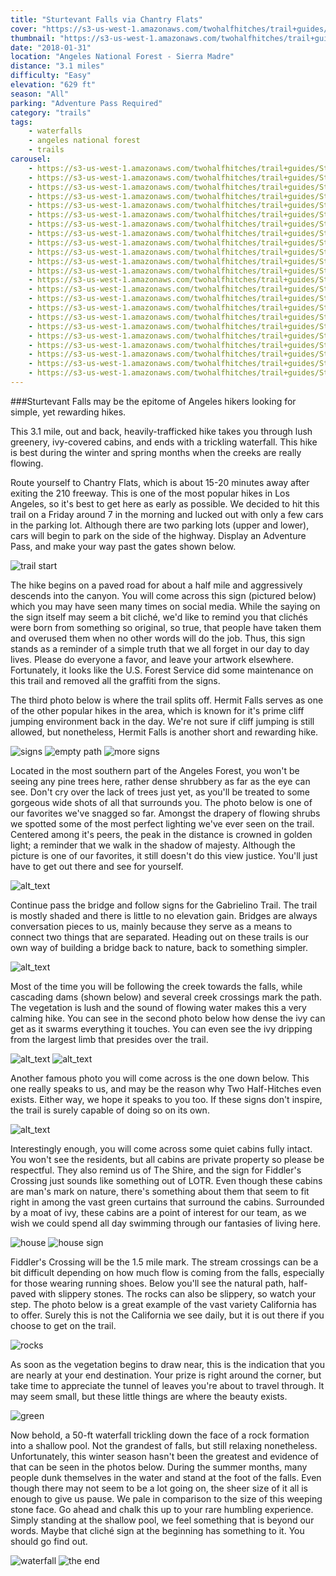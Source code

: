 ```yaml
---
title: "Sturtevant Falls via Chantry Flats"
cover: "https://s3-us-west-1.amazonaws.com/twohalfhitches/trail+guides/Sturtevant+Falls/_J8A4928.jpg"
thumbnail: "https://s3-us-west-1.amazonaws.com/twohalfhitches/trail+guides/Sturtevant+Falls/_J8A4928-thumbnail.jpg"
date: "2018-01-31"
location: "Angeles National Forest - Sierra Madre"
distance: "3.1 miles"
difficulty: "Easy"
elevation: "629 ft"
season: "All"
parking: "Adventure Pass Required"
category: "trails"
tags:
    - waterfalls
    - angeles national forest
    - trails
carousel:
    - https://s3-us-west-1.amazonaws.com/twohalfhitches/trail+guides/Sturtevant+Falls/Gallery/_J8A4951.jpg
    - https://s3-us-west-1.amazonaws.com/twohalfhitches/trail+guides/Sturtevant+Falls/Gallery/_J8A4809.jpg
    - https://s3-us-west-1.amazonaws.com/twohalfhitches/trail+guides/Sturtevant+Falls/Gallery/_J8A4810.jpg
    - https://s3-us-west-1.amazonaws.com/twohalfhitches/trail+guides/Sturtevant+Falls/Gallery/_J8A4818.jpg
    - https://s3-us-west-1.amazonaws.com/twohalfhitches/trail+guides/Sturtevant+Falls/Gallery/_J8A4820.jpg
    - https://s3-us-west-1.amazonaws.com/twohalfhitches/trail+guides/Sturtevant+Falls/Gallery/_J8A4824.jpg
    - https://s3-us-west-1.amazonaws.com/twohalfhitches/trail+guides/Sturtevant+Falls/Gallery/_J8A4829.jpg
    - https://s3-us-west-1.amazonaws.com/twohalfhitches/trail+guides/Sturtevant+Falls/Gallery/_J8A4832.jpg
    - https://s3-us-west-1.amazonaws.com/twohalfhitches/trail+guides/Sturtevant+Falls/Gallery/_J8A4834.jpg
    - https://s3-us-west-1.amazonaws.com/twohalfhitches/trail+guides/Sturtevant+Falls/Gallery/_J8A4838.jpg
    - https://s3-us-west-1.amazonaws.com/twohalfhitches/trail+guides/Sturtevant+Falls/Gallery/_J8A4844.jpg
    - https://s3-us-west-1.amazonaws.com/twohalfhitches/trail+guides/Sturtevant+Falls/Gallery/_J8A4846.jpg
    - https://s3-us-west-1.amazonaws.com/twohalfhitches/trail+guides/Sturtevant+Falls/Gallery/_J8A4850.jpg
    - https://s3-us-west-1.amazonaws.com/twohalfhitches/trail+guides/Sturtevant+Falls/Gallery/_J8A4865.jpg
    - https://s3-us-west-1.amazonaws.com/twohalfhitches/trail+guides/Sturtevant+Falls/Gallery/_J8A4880.jpg
    - https://s3-us-west-1.amazonaws.com/twohalfhitches/trail+guides/Sturtevant+Falls/Gallery/_J8A4883.jpg
    - https://s3-us-west-1.amazonaws.com/twohalfhitches/trail+guides/Sturtevant+Falls/Gallery/_J8A4886.jpg
    - https://s3-us-west-1.amazonaws.com/twohalfhitches/trail+guides/Sturtevant+Falls/Gallery/_J8A4896.jpg
    - https://s3-us-west-1.amazonaws.com/twohalfhitches/trail+guides/Sturtevant+Falls/Gallery/_J8A4909.jpg
    - https://s3-us-west-1.amazonaws.com/twohalfhitches/trail+guides/Sturtevant+Falls/Gallery/_J8A4911.jpg
    - https://s3-us-west-1.amazonaws.com/twohalfhitches/trail+guides/Sturtevant+Falls/Gallery/_J8A4916.jpg
    - https://s3-us-west-1.amazonaws.com/twohalfhitches/trail+guides/Sturtevant+Falls/Gallery/_J8A4922.jpg
    - https://s3-us-west-1.amazonaws.com/twohalfhitches/trail+guides/Sturtevant+Falls/Gallery/_J8A4925.jpg
---
```


###Sturtevant Falls may be the epitome of Angeles hikers looking for simple, yet rewarding hikes.

This 3.1 mile, out and back, heavily-trafficked hike takes you
through lush greenery, ivy-covered cabins, and ends with a trickling waterfall.
This hike is best during the winter and spring months when the creeks are really flowing.

Route yourself to Chantry Flats, which is about 15-20 minutes away after exiting
the 210 freeway. This is one of the most popular hikes in Los Angeles, so it's best
to get here as early as possible. We decided to hit this trail on a Friday around 7
in the morning and lucked out with only a few cars in the parking lot. Although
there are two parking lots (upper and lower), cars will begin to park on the side
of the highway. Display an Adventure Pass, and make your way past the gates shown
below.

![trail start](https://s3-us-west-1.amazonaws.com/twohalfhitches/trail+guides/Sturtevant+Falls/Content/_J8A4807.jpg)

The hike begins on a paved road for about a half mile and aggressively descends
into the canyon. You will come across this sign (pictured below) which you may
have seen many times on social media. While the saying on the sign itself may
seem a bit cliché, we'd like to remind you that clichés were born from something
so original, so true, that people have taken them and overused them when no other
words will do the job. Thus, this sign stands as a reminder of a simple truth that
we all forget in our day to day lives. Please do everyone a favor, and leave your
artwork elsewhere. Fortunately, it looks like the U.S. Forest Service did some
maintenance on this trail and removed all the graffiti from the signs.

The third photo below is where the trail splits off. Hermit Falls serves as one of
the other popular hikes in the area, which is known for it's prime cliff jumping
environment back in the day. We're not sure if cliff jumping is still allowed, but
nonetheless, Hermit Falls is another short and rewarding hike.

![signs](https://s3-us-west-1.amazonaws.com/twohalfhitches/trail+guides/Sturtevant+Falls/Content/_J8A4812.jpg "Signs")
![empty path](https://s3-us-west-1.amazonaws.com/twohalfhitches/trail+guides/Sturtevant+Falls/Content/_J8A4816.jpg "empty path")
![more signs](https://s3-us-west-1.amazonaws.com/twohalfhitches/trail+guides/Sturtevant+Falls/Content/_J8A4813.jpg "more signs")

Located in the most southern part of the Angeles Forest, you won't be seeing any
pine trees here, rather dense shrubbery as far as the eye can see. Don't cry over
the lack of trees just yet, as you'll be treated to some gorgeous wide shots of all
that surrounds you. The photo below is one of our favorites we've snagged so far.
Amongst the drapery of flowing shrubs we spotted some of the most perfect lighting
we've ever seen on the trail. Centered among it's peers, the peak in the distance
is crowned in golden light; a reminder that we walk in the shadow of majesty.
Although the picture is one of our favorites, it still doesn't do this view justice.
You'll just have to get out there and see for yourself.

![alt_text](https://s3-us-west-1.amazonaws.com/twohalfhitches/trail+guides/Sturtevant+Falls/Content/_J8A4815.jpg "woah")

Continue pass the bridge and follow signs for the Gabrielino Trail. The trail is
mostly shaded and there is little to no elevation gain. Bridges are always
conversation pieces to us, mainly because they serve as a means to connect
two things that are separated. Heading out on these trails is our own way of
building a bridge back to nature, back to something simpler.

![alt_text](https://s3-us-west-1.amazonaws.com/twohalfhitches/trail+guides/Sturtevant+Falls/Content/_J8A4827.jpg "bridge")

Most of the time you will be following the creek towards the falls, while cascading
dams (shown below) and several creek crossings mark the path. The vegetation is
lush and the sound of flowing water makes this a very calming hike. You can see
in the second photo below how dense the ivy can get as it swarms everything it
touches. You can even see the ivy dripping from the largest limb that presides over
the trail.

![alt_text](https://s3-us-west-1.amazonaws.com/twohalfhitches/trail+guides/Sturtevant+Falls/Content/_J8A4847.jpg "one")
![alt_text](https://s3-us-west-1.amazonaws.com/twohalfhitches/trail+guides/Sturtevant+Falls/Content/_J8A4857.jpg "two")

Another famous photo you will come across is the one down below. This one really
speaks to us, and may be the reason why Two Half-Hitches even exists. Either way,
we hope it speaks to you too. If these signs don't inspire, the trail is surely
capable of doing so on its own.

![alt_text](https://s3-us-west-1.amazonaws.com/twohalfhitches/trail+guides/Sturtevant+Falls/Content/_J8A4893.jpg "three")

Interestingly enough, you will come across some quiet cabins fully intact. You
won't see the residents, but all cabins are private property so please be respectful.
They also remind us of The Shire, and the sign for Fiddler's Crossing just sounds
like something out of LOTR. Even though these cabins are man's mark on nature,
there's something about them that seem to fit right in among the vast green
curtains that surround the cabins. Surrounded by a moat of ivy, these cabins
are a point of interest for our team, as we wish we could spend all day swimming
through our fantasies of living here.

![house](https://s3-us-west-1.amazonaws.com/twohalfhitches/trail+guides/Sturtevant+Falls/Content/_J8A4894.jpg "house")
![house sign](https://s3-us-west-1.amazonaws.com/twohalfhitches/trail+guides/Sturtevant+Falls/Content/_J8A4899.jpg "house sign")

Fiddler's Crossing will be the 1.5 mile mark. The stream crossings can be a bit
difficult depending on how much flow is coming from the falls, especially for
those wearing running shoes. Below you'll see the natural path, half-paved with
slippery stones. The rocks can also be slippery, so watch your step. The photo
below is a great example of the vast variety California has to offer. Surely this
is not the California we see daily, but it is out there if you choose to get on the
trail.

![rocks](https://s3-us-west-1.amazonaws.com/twohalfhitches/trail+guides/Sturtevant+Falls/Content/_J8A4904.jpg "rocks")

As soon as the vegetation begins to draw near, this is the indication that you
are nearly at your end destination. Your prize is right around the corner, but
take time to appreciate the tunnel of leaves you're about to travel through. It
may seem small, but these little things are where the beauty exists.

![green](https://s3-us-west-1.amazonaws.com/twohalfhitches/trail+guides/Sturtevant+Falls/Content/_J8A4914.jpg "green")

Now behold, a 50-ft waterfall trickling down the face of a rock formation into
a shallow pool. Not the grandest of falls, but still relaxing nonetheless.
Unfortunately, this winter season hasn't been the greatest and evidence of
that can be seen in the photos below. During the summer months, many people
dunk themselves in the water and stand at the foot of the falls. Even though
there may not seem to be a lot going on, the sheer size of it all is enough to
give us pause. We pale in comparison to the size of this weeping stone face. Go
ahead and chalk this up to your rare humbling experience. Simply standing at
the shallow pool, we feel something that is beyond our words. Maybe that cliché
sign at the beginning has something to it. You should go find out.

![](https://s3-us-west-1.amazonaws.com/twohalfhitches/trail+guides/Sturtevant+Falls/Content/_J8A4934.jpg "waterfall")
![](https://s3-us-west-1.amazonaws.com/twohalfhitches/trail+guides/Sturtevant+Falls/Content/_J8A4933.jpg "the end")

